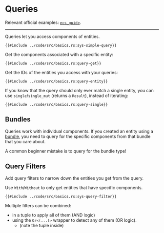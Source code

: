 # Queries

Relevant official examples:
[`ecs_guide`](https://github.com/bevyengine/bevy/blob/latest/examples/ecs/ecs_guide.rs).

---

Queries let you access components of entities.

```rust,no_run,noplayground
{{#include ../code/src/basics.rs:sys-simple-query}}
```

Get the components associated with a specific entity:

```rust,no_run,noplayground
{{#include ../code/src/basics.rs:query-get}}
```

Get the IDs of the entities you access with your queries:

```rust,no_run,noplayground
{{#include ../code/src/basics.rs:query-entity}}
```

If you know that the query should only ever match a single entity, you can
use `single`/`single_mut` (returns a `Result`), instead of iterating:

```rust,no_run,noplayground
{{#include ../code/src/basics.rs:query-single}}
```

## Bundles

Queries work with individual components. If you created an entity using a
[bundle](./ec.md#component-bundles), you need to query for the specific
components from that bundle that you care about.

A common beginner mistake is to query for the bundle type!

## Query Filters

Add query filters to narrow down the entities you get from the query.

Use `With`/`Without` to only get entities that have specific components.

```rust,no_run,noplayground
{{#include ../code/src/basics.rs:sys-query-filter}}
```

Multiple filters can be combined:
 - in a tuple to apply all of them (AND logic)
 - using the `Or<(...)>` wrapper to detect any of them (OR logic).
   - (note the tuple inside)
